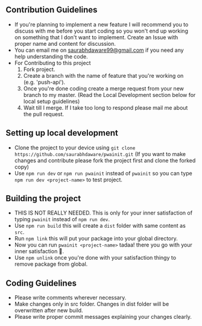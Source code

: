 
## Contribution Guidelines
- If you're planning to implement a new feature I will recommend you to discuss with me before you start coding so you won't end up working on something that I don't want to implement. Create an Issue with proper name and content for discussion. 
- You can email me on saurabhdaware99@gmail.com if you need any help understanding the code.
- For Contributing to this project
  1. Fork project.
  2. Create a branch with the name of feature that you're working on (e.g. 'push-api').
  3. Once you're done coding create a merge request from your new branch to my master. (Read the Local Development section below for local setup guidelines)
  4. Wait till I merge. If I take too long to respond please mail me about the pull request.


## Setting up local development
- Clone the project to your device using `git clone https://github.com/saurabhdaware/pwainit.git` (If you want to make changes and contribute please fork the project first and clone the forked copy)
- Use `npm run dev` or `npm run pwainit` instead of `pwainit` so you can type `npm run dev <project-name>` to test project.


## Building the project
- THIS IS NOT REALLY NEEDED. This is only for your inner satisfaction of typing `pwainit` instead of `npm run dev`.
- Use `npm run build` this will create a `dist` folder with same content as `src`.
- Run `npm link` this will put your package into your global directory.
- Now you can run `pwainit <project-name>` tadaa! there you go with your inner satisfaction 🎉.
- Use `npm unlink` once you're done with your satisfaction thingy to remove package from global.


## Coding Guidelines
- Please write comments wherever necessary.
- Make changes only in src folder. Changes in dist folder will be overwritten after new build.
- Please write proper commit messages explaining your changes clearly.
